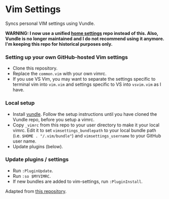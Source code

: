# Vim Settings
Syncs personal VIM settings using Vundle.

**WARNING: I now use a unified [home settings](https://github.com/mattstermiller/home-settings) repo instead of this. Also, Vundle is no longer maintained and I do not recommend using it anymore. I'm keeping this repo for historical purposes only.**

### Setting up your own GitHub-hosted Vim settings
- Clone this repository.
- Replace the ``common.vim`` with your own vimrc.
- If you use VS Vim, you may want to separate the settings specific to terminal vim into ``vim.vim`` and settings
  specific to VS into ``vsvim.vim`` as I have.

### Local setup
- Install [vundle](https://github.com/gmarik/vundle). Follow the setup instructions until you have cloned the Vundle repo, before you setup a vimrc.
- Copy ``_vimrc`` from this repo to your user directory to make it your local vimrc. Edit it to set ``vimsettings_bundlepath`` to your local bundle path (i.e. ``$HOME . "/.vim/bundle"``) and ``vimsettings_username`` to your GitHub user name.
- Update plugins (below).

### Update plugins / settings
- Run ``:PluginUpdate``.
- Run ``:so $MYVIMRC``.
- If new bundles are added to vim-settings, run ``:PluginInstall``.

Adapted from [this repository](https://github.com/flipxfx/vim-settings).
